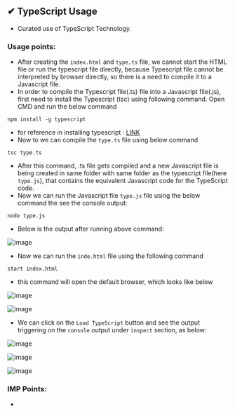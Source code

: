 ## ✔ TypeScript Usage
- Curated use of TypeScript Technology.

### Usage points:
- After creating the `index.html` and `type.ts` file, we cannot start the HTML file or run the typescript file directly, because Typescript file cannot be interpreted by browser directly, so there is a need to compile it to a Javascript file.
- In order to compile the Typescript file(.ts) file into a Javascript file(.js), first need to install the Typescript (tsc) using following command. Open CMD and run the below command
```
npm install -g typescript
```
- for reference in installing typescript : [LINK](https://stackoverflow.com/questions/12685995/cant-find-typescript-compiler-command-tsc-is-not-valid)
- Now to we can compile the `type.ts` file using below command
```
tsc type.ts
```
- After this command, .ts file gets compiled and a new Javascript file is being created in same folder with same folder as the typescript file(here `type.js`), that contains the equivalent Javascript code for the TypeScript code.
- Now we can run the Javascript file `type.js` file using the below command the see the console output:
```
node type.js
```
- Below is the output after running above command:

![image](https://github.com/akash-rajak/JavaScript-Usage/assets/57003737/c1c754a8-b0a7-46ef-926b-9239d35b066b)
- Now we can run the `inde.html` file using the following command
```
start index.html
```
- this command will open the default browser, which looks like below

![image](https://github.com/akash-rajak/JavaScript-Usage/assets/57003737/f59a36b3-2de3-4303-9a1a-679750a18367)

![image](https://github.com/akash-rajak/JavaScript-Usage/assets/57003737/a91b91fe-e29c-4bd6-b03a-e19c3c8f7233)
- We can click on the `Load TypeScript` button and see the output triggering on the `console` output under `inspect` section, as below:

![image](https://github.com/akash-rajak/JavaScript-Usage/assets/57003737/f9dbc85c-3da7-4a1c-9f94-3ff7cbe04702)

![image](https://github.com/akash-rajak/JavaScript-Usage/assets/57003737/3d90dd84-45ee-4613-abb3-ca6c0e481235)

![image](https://github.com/akash-rajak/JavaScript-Usage/assets/57003737/f76e5c16-5e48-477f-9350-6a68451290cd)



### IMP Points:
- 
